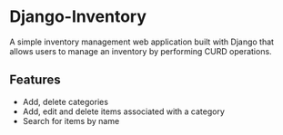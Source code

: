 # Django-Inventory
A simple inventory management web application built with Django that allows users to manage an inventory by performing CURD operations.

## Features
- Add, delete categories
- Add, edit and delete items associated with a category
- Search for items by name
